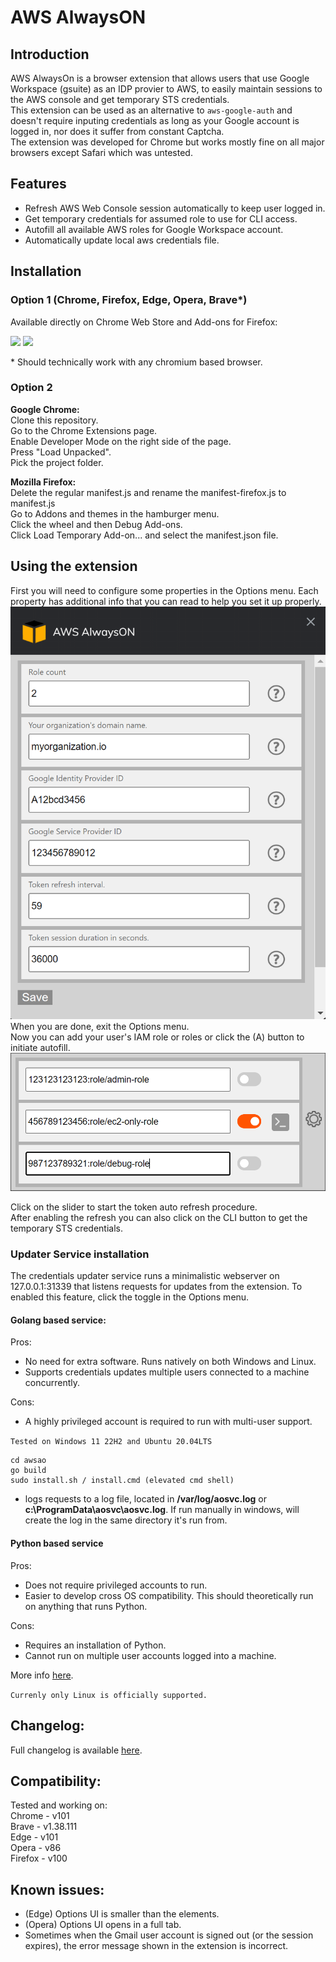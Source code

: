 # AWS AlwaysON  

## Introduction
AWS AlwaysOn is a browser extension that allows users that use Google Workspace (gsuite) as an IDP provier to AWS, to easily maintain sessions to the AWS console and get temporary STS credentials.  
This extension can be used as an alternative to `aws-google-auth` and doesn't require inputing credentials as long as your Google account is logged in, nor does it suffer from constant Captcha.  
The extension was developed for Chrome but works mostly fine on all major browsers except Safari which was untested.  
## Features
- Refresh AWS Web Console session automatically to keep user logged in. 
- Get temporary credentials for assumed role to use for CLI access.
- Autofill all available AWS roles for Google Workspace account.
- Automatically update local aws credentials file.

## Installation

### Option 1 (Chrome, Firefox, Edge, Opera, Brave*)
Available directly on Chrome Web Store and Add-ons for Firefox:  

<a href="https://chrome.google.com/webstore/detail/aws-alwayson/lfplgkokagjgodoeojaodphmjdhlpega" target="_blank" rel="noopener noreferrer"><img src="https://raw.githubusercontent.com/ilyatbn/aws_alwayson/master/img/chrome.png" width="48" /></a>
<a href="https://addons.mozilla.org/en-US/firefox/addon/aws-alwayson/" target="_blank" rel="noopener noreferrer"><img src="https://raw.githubusercontent.com/ilyatbn/aws_alwayson/master/img/ff.png" width="48" /></a>


\* Should technically work with any chromium based browser.
### Option 2
 **Google Chrome:**  
Clone this repository.  
Go to the Chrome Extensions page.  
Enable Developer Mode on the right side of the page.  
Press "Load Unpacked".  
Pick the project folder.  

**Mozilla Firefox:**  
Delete the regular manifest.js and rename the manifest-firefox.js to manifest.js  
Go to Addons and themes in the hamburger menu.  
Click the wheel and then Debug Add-ons.  
Click Load Temporary Add-on... and select the manifest.json file.  
## Using the extension  
First you will need to configure some properties in the Options menu. Each property has additional info that you can read to help you set it up properly.  
![Options](img/opts.png)  
When you are done, exit the Options menu.  
Now you can add your user's IAM role or roles or click the (A) button to initiate autofill.    
![Main menu](img/main.png)  

Click on the slider to start the token auto refresh procedure.  
After enabling the refresh you can also click on the CLI button to get the temporary STS credentials.  

### Updater Service installation
The credentials updater service runs a minimalistic webserver on 127.0.0.1:31339 that listens requests for updates from the extension. 
To enabled this feature, click the toggle in the Options menu.  

#### Golang based service:
Pros:
- No need for extra software. Runs natively on both Windows and Linux.  
- Supports credentials updates multiple users connected to a machine concurrently.  

Cons:  
- A highly privileged account is required to run with multi-user support.

`Tested on Windows 11 22H2 and Ubuntu 20.04LTS`  
```
cd awsao
go build
sudo install.sh / install.cmd (elevated cmd shell)
```
- logs requests to a log file, located in **/var/log/aosvc.log** or **c:\ProgramData\aosvc\aosvc.log**. If run manually in windows, will create the log in the same directory it's run from.


#### Python based service
Pros:  
- Does not require privileged accounts to run.
- Easier to develop cross OS compatibility. This should theoretically run on anything that runs Python.   

Cons:  
- Requires an installation of Python.
- Cannot run on multiple user accounts logged into a machine.

More info [here](/aosvc-python/README.md).

`Currenly only Linux is officially supported.`  

## Changelog:
Full changelog is available [here](/changelog.md).  
## Compatibility:
Tested and working on:  
Chrome - v101  
Brave - v1.38.111  
Edge  - v101      
Opera - v86  
Firefox - v100  
## Known issues:  
- (Edge) Options UI is smaller than the elements.  
- (Opera) Options UI opens in a full tab.  
- Sometimes when the Gmail user account is signed out (or the session expires), the error message shown in the extension is incorrect.
